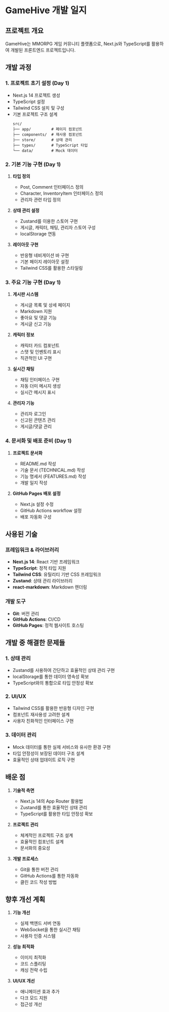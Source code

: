 # GameHive 개발 일지

## 프로젝트 개요
GameHive는 MMORPG 게임 커뮤니티 플랫폼으로, Next.js와 TypeScript를 활용하여 개발된 프론트엔드 프로젝트입니다.

## 개발 과정

### 1. 프로젝트 초기 설정 (Day 1)
- Next.js 14 프로젝트 생성
- TypeScript 설정
- Tailwind CSS 설치 및 구성
- 기본 프로젝트 구조 설계
  ```
  src/
  ├── app/         # 페이지 컴포넌트
  ├── components/  # 재사용 컴포넌트
  ├── store/       # 상태 관리
  ├── types/       # TypeScript 타입
  └── data/        # Mock 데이터
  ```

### 2. 기본 기능 구현 (Day 1)
1. **타입 정의**
   - Post, Comment 인터페이스 정의
   - Character, InventoryItem 인터페이스 정의
   - 관리자 관련 타입 정의

2. **상태 관리 설정**
   - Zustand를 이용한 스토어 구현
   - 게시글, 캐릭터, 채팅, 관리자 스토어 구성
   - localStorage 연동

3. **레이아웃 구현**
   - 반응형 네비게이션 바 구현
   - 기본 페이지 레이아웃 설정
   - Tailwind CSS를 활용한 스타일링

### 3. 주요 기능 구현 (Day 1)
1. **게시판 시스템**
   - 게시글 목록 및 상세 페이지
   - Markdown 지원
   - 좋아요 및 댓글 기능
   - 게시글 신고 기능

2. **캐릭터 정보**
   - 캐릭터 카드 컴포넌트
   - 스탯 및 인벤토리 표시
   - 직관적인 UI 구현

3. **실시간 채팅**
   - 채팅 인터페이스 구현
   - 자동 더미 메시지 생성
   - 실시간 메시지 표시

4. **관리자 기능**
   - 관리자 로그인
   - 신고된 콘텐츠 관리
   - 게시글/댓글 관리

### 4. 문서화 및 배포 준비 (Day 1)
1. **프로젝트 문서화**
   - README.md 작성
   - 기술 문서 (TECHNICAL.md) 작성
   - 기능 명세서 (FEATURES.md) 작성
   - 개발 일지 작성

2. **GitHub Pages 배포 설정**
   - Next.js 설정 수정
   - GitHub Actions workflow 설정
   - 배포 자동화 구성

## 사용된 기술

### 프레임워크 & 라이브러리
- **Next.js 14**: React 기반 프레임워크
- **TypeScript**: 정적 타입 지원
- **Tailwind CSS**: 유틸리티 기반 CSS 프레임워크
- **Zustand**: 상태 관리 라이브러리
- **react-markdown**: Markdown 렌더링

### 개발 도구
- **Git**: 버전 관리
- **GitHub Actions**: CI/CD
- **GitHub Pages**: 정적 웹사이트 호스팅

## 개발 중 해결한 문제들

### 1. 상태 관리
- Zustand를 사용하여 간단하고 효율적인 상태 관리 구현
- localStorage를 통한 데이터 영속성 확보
- TypeScript와의 통합으로 타입 안정성 확보

### 2. UI/UX
- Tailwind CSS를 활용한 반응형 디자인 구현
- 컴포넌트 재사용성 고려한 설계
- 사용자 친화적인 인터페이스 구현

### 3. 데이터 관리
- Mock 데이터를 통한 실제 서비스와 유사한 환경 구현
- 타입 안정성이 보장된 데이터 구조 설계
- 효율적인 상태 업데이트 로직 구현

## 배운 점
1. **기술적 측면**
   - Next.js 14의 App Router 활용법
   - Zustand를 통한 효율적인 상태 관리
   - TypeScript를 활용한 타입 안정성 확보

2. **프로젝트 관리**
   - 체계적인 프로젝트 구조 설계
   - 효율적인 컴포넌트 설계
   - 문서화의 중요성

3. **개발 프로세스**
   - Git을 통한 버전 관리
   - GitHub Actions를 통한 자동화
   - 클린 코드 작성 방법

## 향후 개선 계획
1. **기능 개선**
   - 실제 백엔드 서버 연동
   - WebSocket을 통한 실시간 채팅
   - 사용자 인증 시스템

2. **성능 최적화**
   - 이미지 최적화
   - 코드 스플리팅
   - 캐싱 전략 수립

3. **UI/UX 개선**
   - 애니메이션 효과 추가
   - 다크 모드 지원
   - 접근성 개선
